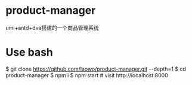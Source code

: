 # product-manager
umi+antd+dva搭建的一个商品管理系统

# Use bash
$ git clone https://github.com/laowo/product-manager.git --depth=1
$ cd product-manager
$ npm i
$ npm start      # visit http://localhost:8000
